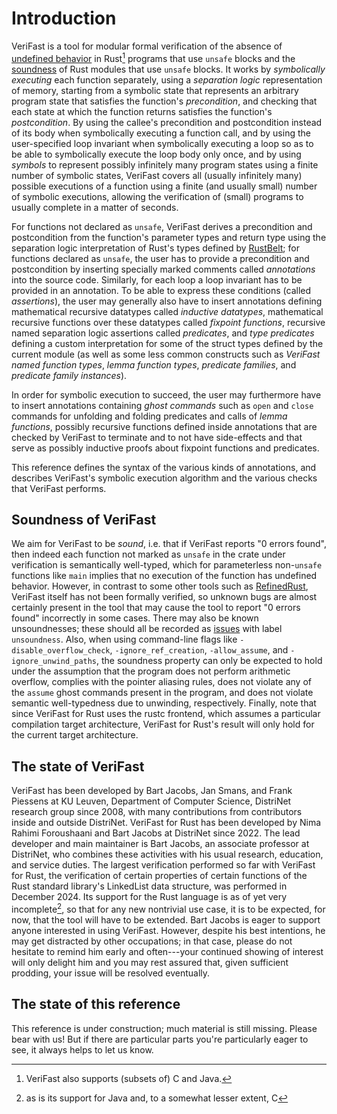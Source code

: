 # Introduction

VeriFast is a tool for modular formal verification of the absence of [undefined
behavior](https://doc.rust-lang.org/reference/behavior-considered-undefined.html)
in Rust[^other-languages] programs that use `unsafe` blocks and the
[soundness](https://doc.rust-lang.org/nomicon/working-with-unsafe.html) of Rust
modules that use `unsafe` blocks. It works by _symbolically executing_ each
function separately, using a _separation logic_ representation of memory,
starting from a symbolic state that represents an arbitrary program state that
satisfies the function's _precondition_, and checking that each state at which
the function returns satisfies the function's _postcondition_. By using the
callee's precondition and postcondition instead of its body when symbolically
executing a function call, and by using the user-specified loop invariant when
symbolically executing a loop so as to be able to symbolically execute the loop
body only once, and by using _symbols_ to represent possibly infinitely many
program states using a finite number of symbolic states, VeriFast covers all
(usually infinitely many) possible executions of a function using a finite (and
usually small) number of symbolic executions, allowing the verification of
(small) programs to usually complete in a matter of seconds.

For functions not declared as `unsafe`, VeriFast derives a precondition and
postcondition from the function's parameter types and return type using the
separation logic interpretation of Rust's types defined by
[RustBelt](https://research.ralfj.de/thesis.html); for functions declared as
`unsafe`, the user has to provide a precondition and postcondition by inserting
specially marked comments called _annotations_ into the source code. Similarly, for each loop a loop
invariant has to be provided in an annotation. To be able to
express these conditions (called _assertions_), the user may generally also have
to insert annotations defining mathematical recursive datatypes called
_inductive datatypes_, mathematical recursive functions over these datatypes
called _fixpoint functions_, recursive named separation logic assertions called
_predicates_, and _type predicates_ defining a custom interpretation for some of the
struct types defined by the current module (as well as some less common constructs
such as _VeriFast named function types_, _lemma function types_, _predicate
families_, and _predicate family instances_).

In order for symbolic execution to succeed, the user may furthermore have to
insert annotations containing _ghost commands_ such as `open` and `close`
commands for unfolding and folding predicates and calls of _lemma functions_,
possibly recursive functions defined inside annotations that are checked by
VeriFast to terminate and to not have side-effects and that serve as possibly
inductive proofs about fixpoint functions and predicates.

This reference defines the syntax of the various kinds of annotations, and
describes VeriFast's symbolic execution algorithm and the various checks that
VeriFast performs.

## Soundness of VeriFast

We aim for VeriFast to be *sound*, i.e. that if VeriFast reports "0 errors
found", then indeed each function not marked as `unsafe` in the crate under
verification is semantically well-typed, which for parameterless non-`unsafe`
functions like `main` implies that no execution of the function has undefined
behavior. However, in contrast to some other tools such as
[RefinedRust](https://plv.mpi-sws.org/refinedrust/), VeriFast itself has not
been formally verified, so unknown bugs are almost certainly present in the tool
that may cause the tool to report "0 errors found" incorrectly in some cases.
There may also be known unsoundnesses; these should all be recorded as
[issues](https://github.com/verifast/verifast/issues?q=is%3Aissue+is%3Aopen+label%3Aunsoundness)
with label `unsoundness`. Also, when using command-line flags like
`-disable_overflow_check`, `-ignore_ref_creation`, `-allow_assume`, and
`-ignore_unwind_paths`, the soundness property can only be expected to hold
under the assumption that the program does not perform arithmetic overflow,
complies with the pointer aliasing rules, does not violate any of the `assume`
ghost commands present in the program, and does not violate semantic
well-typedness due to unwinding, respectively. Finally, note that since VeriFast
for Rust uses the rustc frontend, which assumes a particular compilation target
architecture, VeriFast for Rust's result will only hold for the current target
architecture.

## The state of VeriFast

VeriFast has been developed by Bart Jacobs, Jan Smans, and Frank Piessens at KU
Leuven, Department of Computer Science, DistriNet research group since 2008,
with many contributions from contributors inside and outside DistriNet. VeriFast
for Rust has been developed by Nima Rahimi Foroushaani and Bart Jacobs at
DistriNet since 2022. The lead developer and main maintainer is Bart Jacobs, an
associate professor at DistriNet, who combines these activities with his usual
research, education, and service duties. The largest verification performed so far with
VeriFast for Rust, the verification of certain properties of certain functions
of the Rust standard library's LinkedList data structure, was performed in
December 2024. Its support for the Rust language is as of yet very incomplete[^other-languages-incomplete],
so that for any new nontrivial use case, it is to be expected, for now, that the
tool will have to be extended. Bart Jacobs is eager to support anyone interested
in using VeriFast. However, despite his best intentions, he may get distracted
by other occupations; in that case, please do not hesitate to remind him early
and often---your continued showing of interest will only delight him and you may
rest assured that, given sufficient prodding, your issue will be resolved eventually.

## The state of this reference

This reference is under construction; much material is still missing. Please
bear with us! But if there are particular parts you're particularly eager to
see, it always helps to let us know.

[^other-languages]: VeriFast also supports (subsets of) C and Java.
[^other-languages-incomplete]: as is its support for Java and, to a somewhat lesser extent, C